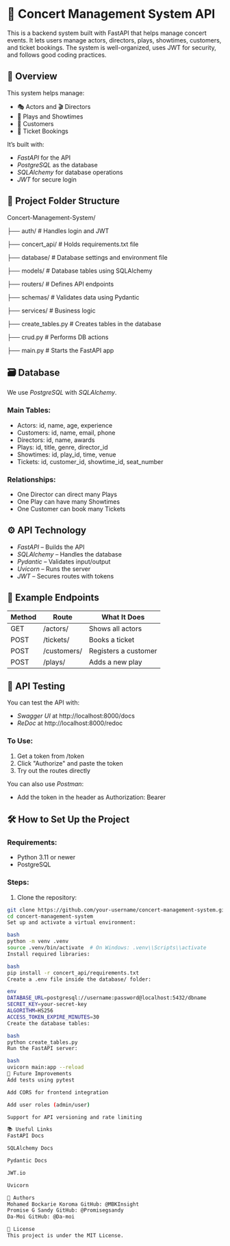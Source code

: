 # 🎵 Concert Management System API

This is a backend system built with FastAPI that helps manage concert events. It lets users manage actors, directors, plays, showtimes, customers, and ticket bookings. The system is well-organized, uses JWT for security, and follows good coding practices.



## 📌 Overview

This system helps manage:
- 🎭 Actors and 🎬 Directors
- 📅 Plays and Showtimes
- 👥 Customers
- 🎫 Ticket Bookings

It’s built with:
- *FastAPI* for the API
- *PostgreSQL* as the database
- *SQLAlchemy* for database operations
- *JWT* for secure login



## 📁 Project Folder Structure

Concert-Management-System/

├── auth/ # Handles login and JWT

├── concert_api/ # Holds requirements.txt file

├── database/ # Database settings and environment file

├── models/ # Database tables using SQLAlchemy

├── routers/ # Defines API endpoints

├── schemas/ # Validates data using Pydantic

├── services/ # Business logic

├── create_tables.py # Creates tables in the database

├── crud.py # Performs DB actions

├── main.py # Starts the FastAPI app





## 🗃 Database

We use *PostgreSQL* with *SQLAlchemy*.

### Main Tables:
- Actors: id, name, age, experience  
- Customers: id, name, email, phone  
- Directors: id, name, awards  
- Plays: id, title, genre, director_id  
- Showtimes: id, play_id, time, venue  
- Tickets: id, customer_id, showtime_id, seat_number  

### Relationships:
- One Director can direct many Plays  
- One Play can have many Showtimes  
- One Customer can book many Tickets  



## ⚙ API Technology

- *FastAPI* – Builds the API
- *SQLAlchemy* – Handles the database
- *Pydantic* – Validates input/output
- *Uvicorn* – Runs the server
- *JWT* – Secures routes with tokens



## 📂 Example Endpoints

| Method | Route            | What It Does              |
|--------|------------------|---------------------------|
| GET    | /actors/         | Shows all actors          |
| POST   | /tickets/        | Books a ticket            |
| POST   | /customers/      | Registers a customer      |
| POST   | /plays/          | Adds a new play           |



## 🧪 API Testing

You can test the API with:
- *Swagger UI* at http://localhost:8000/docs
- *ReDoc* at http://localhost:8000/redoc

### To Use:
1. Get a token from /token
2. Click "Authorize" and paste the token
3. Try out the routes directly

You can also use *Postman*:
- Add the token in the header as Authorization: Bearer <token>



## 🛠 How to Set Up the Project

### Requirements:
- Python 3.11 or newer
- PostgreSQL

### Steps:

1. Clone the repository:

```bash
git clone https://github.com/your-username/concert-management-system.git
cd concert-management-system
Set up and activate a virtual environment:

bash
python -m venv .venv
source .venv/bin/activate  # On Windows: .venv\\Scripts\\activate
Install required libraries:

bash
pip install -r concert_api/requirements.txt
Create a .env file inside the database/ folder:

env
DATABASE_URL=postgresql://username:password@localhost:5432/dbname
SECRET_KEY=your-secret-key
ALGORITHM=HS256
ACCESS_TOKEN_EXPIRE_MINUTES=30
Create the database tables:

bash
python create_tables.py
Run the FastAPI server:

bash
uvicorn main:app --reload
🔮 Future Improvements
Add tests using pytest

Add CORS for frontend integration

Add user roles (admin/user)

Support for API versioning and rate limiting

📚 Useful Links
FastAPI Docs

SQLAlchemy Docs

Pydantic Docs

JWT.io

Uvicorn

👥 Authors
Mohamed Bockarie Koroma GitHub: @MBKInsight
Promise G Sandy GitHub: @Promisegsandy
Da-Moi GitHub: @Da-moi

📄 License
This project is under the MIT License.

